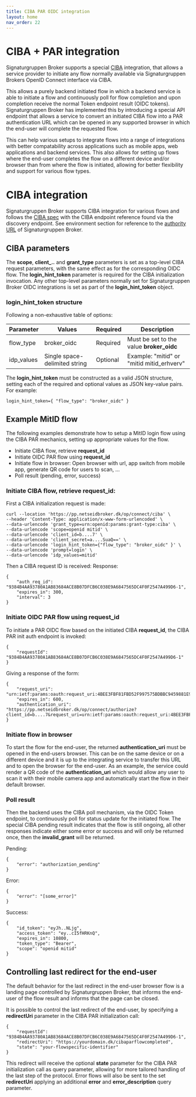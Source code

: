 ```yaml
---
title: CIBA PAR OIDC integration
layout: home
nav_order: 22
---
```



# CIBA + PAR integration
Signaturgruppen Broker supports a special [CIBA](https://openid.net/specs/openid-client-initiated-backchannel-authentication-core-1_0.html) integration, that allows a service provider to initiate any flow normally available via Signaturgruppen Brokers OpenID Connect interface via CIBA.

This allows a purely backend initiated flow in which a backend service is able to initiate a flow and continuously poll for flow completion and upon completion receive the normal Token endpoint result (OIDC tokens).
Signaturgruppen Broker has implemented this by introducing a special API endpoint that allows a service to convert an initiated CIBA flow into a PAR authentication URL which can be opened in any supported browser in which the end-user will complete the requested flow.

This can help various setups to integrate flows into a range of integrations with better compatability across applications such as mobile apps, web applications and backend services. This also allows for setting up flows where the end-user completes the flow on a different device and/or browser than from where the flow is initiated, allowing for better flexibility and support for various flow types. 

# CIBA integration
Signaturgruppen Broker supports CIBA integration for various flows and follows the [CIBA spec](https://openid.net/specs/openid-client-initiated-backchannel-authentication-core-1_0.html) with the CIBA endpoint reference found via the discovery endpoint. See environment section for reference to the [authority URL](https://signaturgruppen-a-s.github.io/signaturgruppen-broker-documentation/environments.html) of Signaturgruppen Broker.

## CIBA parameters
The **scope**, **client_..** and **grant_type** parameters is set as a top-level CIBA request parameters, with the same effect as for the corresponding OIDC flow.
The **login_hint_token** parameter is required for the CIBA initialization invocation. 
Any other top-level parameters normally set for Signaturgruppen Broker OIDC integrations is set as part of the **login_hint_token** object.

### **login_hint_token** structure
Following a non-exhaustive table of options:

| Parameter | Values | Required | Description |
|----------|----------|----------|----------|
| flow_type    | broker_oidc   | Required   | Must be set to the value **broker_oidc**   |
| idp_values    | Single space-delimited string | Optional   | Example: "mitid" or "mitid mitid_erhverv"   |

The **login_hint_token** must be constructed as a valid JSON structure, setting each of the required and optional values as JSON key-value pairs.
For example: 
```
login_hint_token={ "flow_type": "broker_oidc" }
```

## Example MitID flow
The following examples demonstrate how to setup a MitID login flow using the CIBA PAR mechanics, setting up appropriate values for the flow.

- Initiate CIBA flow, retrieve **request_id**
- Initiate OIDC PAR flow using **request_id**
- Initiate flow in browser: Open browser with url, app switch from mobile app, generate QR code for users to scan, ...
- Poll result (pending, error, success)

### Initiate CIBA flow, retrieve **request_id**:
First a CIBA initialization request is made:
```
curl --location 'https://pp.netseidbroker.dk/op/connect/ciba' \
--header 'Content-Type: application/x-www-form-urlencoded' \
--data-urlencode 'grant_type=urn:openid:params:grant-type:ciba' \
--data-urlencode 'scope=openid mitid' \
--data-urlencode 'client_id=b....7' \
--data-urlencode 'client_secret=a....SuaQ==' \
--data-urlencode 'login_hint_token={"flow_type": "broker_oidc" }' \
--data-urlencode 'prompt=login' \
--data-urlencode 'idp_values=mitid'
```
Then a CIBA request ID is received:
Response:
```
{
    "auth_req_id": "9384B4AA93780A1AB83684ACE8B07DFCB6C038E9A6847565DC4F0F2547A499D6-1",
    "expires_in": 300,
    "interval": 3
}
```

### Initiate OIDC PAR flow using **request_id**
To initiate a PAR OIDC flow based on the initiated CIBA **request_id**, the CIBA PAR init auth endpoint is invoked:
```
{
    "requestId": "9384B4AA93780A1AB83684ACE8B07DFCB6C038E9A6847565DC4F0F2547A499D6-1"
}
```

Giving a response of the form: 
```
{
    "request_uri": "urn:ietf:params:oauth:request_uri:4BEE3FBF81FBD52F997575BDBBC9459881E924E6535433D0427A7E46E8D7DB52",
    "expires_in": 600,
    "authentication_uri": "https://pp.netseidbroker.dk/op/connect/authorize?client_id=b....7&request_uri=urn:ietf:params:oauth:request_uri:4BEE3FBF81FBD52F997575BDBBC9459881E924E6535433D0427A7E46E8D7DB52"
}
```

### Initiate flow in browser
To start the flow for the end-user, the returned **authentication_uri** must be opened in the end-users browser. This can be on the same device or on a different device and it is up to the integrating service to transfer this URL and to open the browser for the end-user.
As an example, the service could render a QR code of the **authentication_uri** which would allow any user to scan it with their mobile camera app and automatically start the flow in their default browser.

### Poll result
Then the backend uses the CIBA poll mechanism, via the OIDC Token endpoint, to continuously poll for status update for the initiated flow. The special CIBA pending result indicates that the flow is still ongoing, all other responses indicate either some error or success and will only be returned once, then the **invalid_grant** will be returned.

Pending:
```
{
    "error": "authorization_pending"
}
```
Error:
```
{
    "error": "[some_error]"
}
```
Success:
```
{
    "id_token": "eyJh..NLjg",
    "access_token": "ey..cI5fHRKnQ",
    "expires_in": 10800,
    "token_type": "Bearer",
    "scope": "openid mitid"
}
```

## Controlling last redirect for the end-user
The default behavior for the last redirect in the end-user browser flow is a landing page controlled by Signaturgruppen Broker, that informs the end-user of the flow result and informs that the page can be closed.

It is possible to control the last redirect of the end-user, by specifying a **redirectUri** parameter in the CIBA PAR initialization call:
```
{
    "requestId": "9384B4AA93780A1AB83684ACE8B07DFCB6C038E9A6847565DC4F0F2547A499D6-1",
    "redirectUri": "https://yourdomain.dk/cibaparflowcompleted",
    "state": "your-flowspecific-identifier"
}
```

This redirect will receive the optional **state** parameter for the CIBA PAR initialization call as query parameter, allowing for more tailored handling of the last step of the protocol.
Error flows will also be sent to the set **redirectUri** applying an additional **error** and **error_description** query parameter.

